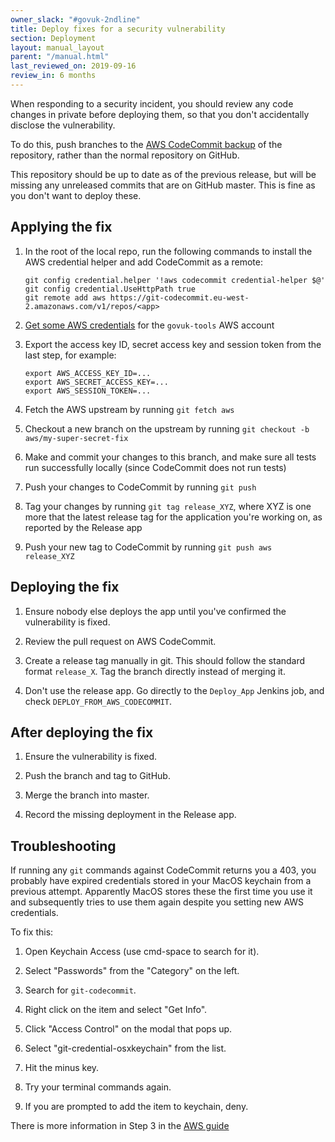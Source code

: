 ```yaml
---
owner_slack: "#govuk-2ndline"
title: Deploy fixes for a security vulnerability
section: Deployment
layout: manual_layout
parent: "/manual.html"
last_reviewed_on: 2019-09-16
review_in: 6 months
---
```


When responding to a security incident, you should review any code changes in private
before deploying them, so that you don't accidentally disclose the vulnerability.

To do this, push branches to the [AWS CodeCommit backup](github-unavailable.html)
of the repository, rather than the normal repository on GitHub.

This repository should be up to date as of the previous release, but will be
missing any unreleased commits that are on GitHub master.
This is fine as you don't want to deploy these.

## Applying the fix

1. In the root of the local repo, run the following commands to install the AWS
   credential helper and add CodeCommit as a remote:

   ```
   git config credential.helper '!aws codecommit credential-helper $@'
   git config credential.UseHttpPath true
   git remote add aws https://git-codecommit.eu-west-2.amazonaws.com/v1/repos/<app>
   ```

1. [Get some AWS credentials](/manual/deploying-terraform.html#2-get-your-credentials)
   for the `govuk-tools` AWS account

1. Export the access key ID, secret access key and session token from the last step,
   for example:

   ```
   export AWS_ACCESS_KEY_ID=...
   export AWS_SECRET_ACCESS_KEY=...
   export AWS_SESSION_TOKEN=...
   ```

1. Fetch the AWS upstream by running `git fetch aws`

1. Checkout a new branch on the upstream by running `git checkout -b aws/my-super-secret-fix`

1. Make and commit your changes to this branch, and make sure all tests run successfully
   locally (since CodeCommit does not run tests)

1. Push your changes to CodeCommit by running `git push`

1. Tag your changes by running `git tag release_XYZ`, where XYZ is one more that the latest
   release tag for the application you're working on, as reported by the Release app

1. Push your new tag to CodeCommit by running `git push aws release_XYZ`

## Deploying the fix

1. Ensure nobody else deploys the app until you've confirmed the vulnerability
   is fixed.

1. Review the pull request on AWS CodeCommit.

1. Create a release tag manually in git. This should follow the standard format
   `release_X`. Tag the branch directly instead of merging it.

1. Don't use the release app. Go directly to the `Deploy_App` Jenkins job, and
   check `DEPLOY_FROM_AWS_CODECOMMIT`.

## After deploying the fix

1. Ensure the vulnerability is fixed.

1. Push the branch and tag to GitHub.

1. Merge the branch into master.

1. Record the missing deployment in the Release app.

## Troubleshooting

If running any `git` commands against CodeCommit returns you a 403, you probably
have expired credentials stored in your MacOS keychain from a previous attempt.
Apparently MacOS stores these the first time you use it and subsequently tries
to use them again despite you setting new AWS credentials.

To fix this:

1. Open Keychain Access (use cmd-space to search for it).

1. Select "Passwords" from the "Category" on the left.

1. Search for `git-codecommit`.

1. Right click on the item and select "Get Info".

1. Click "Access Control" on the modal that pops up.

1. Select "git-credential-osxkeychain" from the list.

1. Hit the minus key.

1. Try your terminal commands again.

1. If you are prompted to add the item to keychain, deny.

There is more information in Step 3 in the [AWS
guide](https://docs.aws.amazon.com/codecommit/latest/userguide/setting-up-https-unixes.html)
